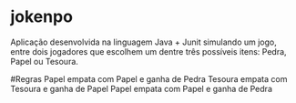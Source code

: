 # jokenpo
Aplicação desenvolvida na linguagem Java + Junit simulando um jogo, entre dois jogadores que escolhem um dentre três possíveis itens: Pedra, Papel ou Tesoura.

#Regras
Papel empata com Papel e ganha de Pedra
Tesoura empata com Tesoura e ganha de Papel
Papel empata com Papel e ganha de Pedra

